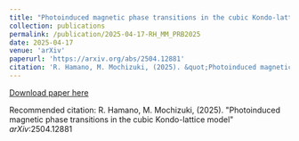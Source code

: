 ```yaml
---
title: "Photoinduced magnetic phase transitions in the cubic Kondo-lattice model"
collection: publications
permalink: /publication/2025-04-17-RH_MM_PRB2025
date: 2025-04-17
venue: 'arXiv'
paperurl: 'https://arxiv.org/abs/2504.12881'
citation: 'R. Hamano, M. Mochizuki, (2025). &quot;Photoinduced magnetic phase transitions in the cubic Kondo-lattice model&quot; <i>arXiv</i>:2504.12881'
---
```

[Download paper here](https://arxiv.org/abs/2504.12881)

Recommended citation: R. Hamano, M. Mochizuki, (2025). "Photoinduced magnetic phase transitions in the cubic Kondo-lattice model" <i>arXiv</i>:2504.12881